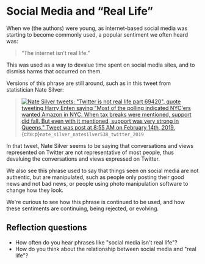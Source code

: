 # Social Media and “Real Life”

When we (the authors) were young, as internet-based social media was starting to become commonly used, a popular sentiment we often heard was:
> “The internet isn’t real life.”

This was used as a way to devalue time spent on social media sites, and to dismiss harms that occurred on them. 

Versions of this phrase are still around, such as in this tweet from statistician Nate Silver:
> [![Nate Silver tweets: "Twitter is not real life part 69420", quote tweeting Harry Enten saying "Most of the polling indicated NYC'ers wanted Amazon in NYC. When tax breaks were mentioned, support did fall. But even with it mentioned, support was very strong in Queens." Tweet was post at 8:55 AM on February 14th, 2019.](twitter_not_real_life.png)](https://twitter.com/natesilver538/status/1096090507762167810) {cite:p}`nate_silver_natesilver538_twitter_2019`

In that tweet, Nate Silver seems to be saying that conversations and views represented on Twitter are not representative of most people, thus devaluing the conversations and views expressed on Twitter.

We also see this phrase used to say that things seen on social media are not authentic, but are manipulated, such as people only posting their good news and not bad news, or people using photo manipulation software to change how they look.

We're curious to see how this phrase is continued to be used, and how these sentiments are continuing, being rejected, or evolving.

## Reflection questions

- How often do you hear phrases like "social media isn't real life"?
- How do you think about the relationship between social media and "real life"?
